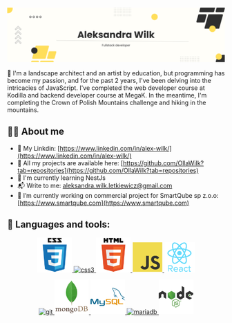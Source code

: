 ![banner zdjęcia](https://github.com/OllaWilk/OllaWilk/blob/main/Aleksandra%20Wilk.png)

👋 I'm a landscape architect and an artist by education, but programming has become my passion, and for the past 2 years, I've been delving into the intricacies of JavaScript. I've completed the web developer course at Kodilla and backend developer course at MegaK.
In the meantime, I'm completing the Crown of Polish Mountains challenge and hiking in the mountains.  

## 💁‍♀️ About me
<!-- 👀 Check out my portfolio website [Kliknij tutaj, aby przejść do strony głównej](https://www.example.com) -->
- 📖 My Linkdin: [https://www.linkedin.com/in/alex-wilk/](https://www.linkedin.com/in/alex-wilk/)
- 💞️ All my projects are available here: [https://github.com/OllaWilk?tab=repositories](https://github.com/OllaWilk?tab=repositories)
- 🌱 I'm currently learning NestJs
- 📬 Write to me: [aleksandra.wilk.letkiewicz@gmail.com](mailto:aleksandra.wilk.letkiewicz@gmail.com)
- 🚀 I’m currently working on commercial project for SmartQube sp z.o.o: [https://www.smartqube.com](https://www.smartqube.com)

## 🚀 Languages and tools:

<div align="center">

<a href="https://www.w3schools.com/css/" target="_blank" rel="noreferrer"> <img src="https://raw.githubusercontent.com/devicons/devicon/master/icons/css3/css3-original-wordmark.svg" alt="css3" width="80" height="80"/> </a> 
<a href="https://upload.wikimedia.org/wikipedia/commons/9/96/Sass_Logo_Color.svg" target="_blank" rel="noreferrer"> <img src="https://upload.wikimedia.org/wikipedia/commons/9/96/Sass_Logo_Color.svg" alt="css3" width="80" height="80"/> </a> 
<a href="https://www.w3.org/html/" target="_blank" rel="noreferrer"> <img src="https://raw.githubusercontent.com/devicons/devicon/master/icons/html5/html5-original-wordmark.svg" alt="html5" width="80" height="80"/> </a>
<a href="https://developer.mozilla.org/en-US/docs/Web/JavaScript" target="_blank" rel="noreferrer"> <img src="https://raw.githubusercontent.com/devicons/devicon/master/icons/javascript/javascript-original.svg" alt="javascript" width="70" height="70"/> </a>
<a href="https://reactjs.org/" target="_blank" rel="noreferrer"> <img src="https://raw.githubusercontent.com/devicons/devicon/master/icons/react/react-original-wordmark.svg" alt="react" width="70" height="70"/> </a> 
<!-- <a href="https://www.typescriptlang.org/" target="_blank" rel="noreferrer"> <img src="https://raw.githubusercontent.com/devicons/devicon/master/icons/typescript/typescript-original.svg" alt="typescript" width="70" height="70"/> </a> -->
<a href="https://git-scm.com/" target="_blank" rel="noreferrer"> <img src="https://www.vectorlogo.zone/logos/git-scm/git-scm-icon.svg" alt="git" width="70" height="70"/> </a>
<a href="https://www.mongodb.com/" target="_blank" rel="noreferrer"> <img src="https://raw.githubusercontent.com/devicons/devicon/master/icons/mongodb/mongodb-original-wordmark.svg" alt="mongodb" width="80" height="80"/> </a> 
<a href="https://www.mysql.com/" target="_blank" rel="noreferrer"> <img src="https://raw.githubusercontent.com/devicons/devicon/master/icons/mysql/mysql-original-wordmark.svg" alt="mysql" width="80" height="80"/> </a>
<a href="https://mariadb.org/" target="_blank" rel="noreferrer"> <img src="https://www.vectorlogo.zone/logos/mariadb/mariadb-icon.svg" alt="mariadb" width="80" height="80"/> </a> 
<a href="https://nodejs.org" target="_blank" rel="noreferrer"> <img src="https://raw.githubusercontent.com/devicons/devicon/master/icons/nodejs/nodejs-original-wordmark.svg" alt="nodejs" width="80" height="80"/> </a> 
</div>

